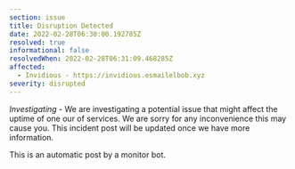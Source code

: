 ```yaml
---
section: issue
title: Disruption Detected
date: 2022-02-28T06:30:00.192785Z
resolved: true
informational: false
resolvedWhen: 2022-02-28T06:31:09.468285Z
affected:
  - Invidious - https://invidious.esmailelbob.xyz
severity: disrupted
---
```

*Investigating* - We are investigating a potential issue that might affect the uptime of one our of services. We are sorry for any inconvenience this may cause you. This incident post will be updated once we have more information.

This is an automatic post by a monitor bot.
        